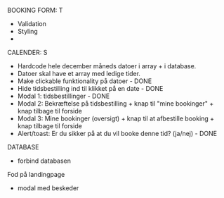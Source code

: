 BOOKING FORM: T

- Validation
- Styling
-

CALENDER: S

- Hardcode hele december måneds datoer i array + i database.
- Datoer skal have et array med ledige tider.
- Make clickable funktionality på datoer - DONE
- Hide tidsbestilling ind til klikket på en date - DONE
- Modal 1: tidsbestillinger - DONE
- Modal 2: Bekræftelse på tidsbestilling + knap til "mine bookinger" + knap tilbage til forside
- Modal 3: Mine bookinger (oversigt) + knap til at afbestille booking + knap tilbage til forside
- Alert/toast: Er du sikker på at du vil booke denne tid? (ja/nej) - DONE

DATABASE

- forbind databasen

Fod på landingpage

- modal med beskeder
